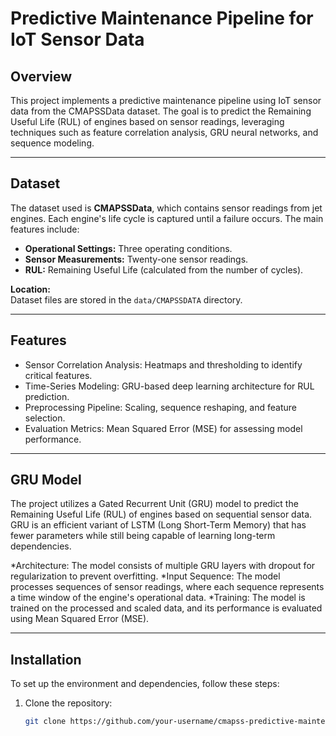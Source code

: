 # Predictive Maintenance Pipeline for IoT Sensor Data

## Overview
This project implements a predictive maintenance pipeline using IoT sensor data from the CMAPSSData dataset. The goal is to predict the Remaining Useful Life (RUL) of engines based on sensor readings, leveraging techniques such as feature correlation analysis, GRU neural networks, and sequence modeling.

---

## Dataset
The dataset used is **CMAPSSData**, which contains sensor readings from jet engines. Each engine's life cycle is captured until a failure occurs. The main features include:
- **Operational Settings:** Three operating conditions.
- **Sensor Measurements:** Twenty-one sensor readings.
- **RUL:** Remaining Useful Life (calculated from the number of cycles).

**Location:**  
Dataset files are stored in the `data/CMAPSSDATA` directory.

---

## Features
- Sensor Correlation Analysis: Heatmaps and thresholding to identify critical features.
- Time-Series Modeling: GRU-based deep learning architecture for RUL prediction.
- Preprocessing Pipeline: Scaling, sequence reshaping, and feature selection.
- Evaluation Metrics: Mean Squared Error (MSE) for assessing model performance.

---

## GRU Model
The project utilizes a Gated Recurrent Unit (GRU) model to predict the Remaining Useful Life (RUL) of engines based on sequential sensor data. GRU is an efficient variant of LSTM (Long Short-Term Memory) that has fewer parameters while still being capable of learning long-term dependencies.

*Architecture: The model consists of multiple GRU layers with dropout for regularization to prevent overfitting.
*Input Sequence: The model processes sequences of sensor readings, where each sequence represents a time window of the engine's operational data.
*Training: The model is trained on the processed and scaled data, and its performance is evaluated using Mean Squared Error (MSE).

---

## Installation
To set up the environment and dependencies, follow these steps:

1. Clone the repository:
   ```bash
   git clone https://github.com/your-username/cmapss-predictive-maintenance.git
